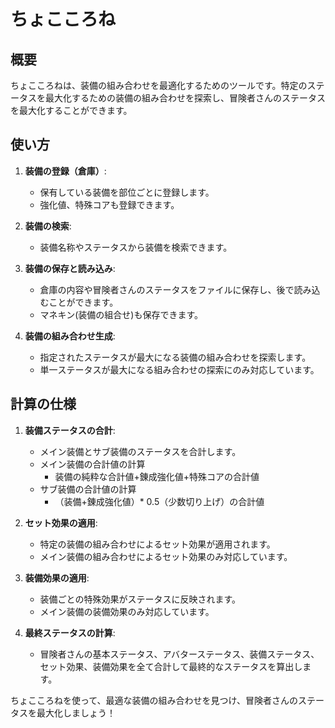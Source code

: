 # ちょこころね

## 概要
ちょこころねは、装備の組み合わせを最適化するためのツールです。特定のステータスを最大化するための装備の組み合わせを探索し、冒険者さんのステータスを最大化することができます。

## 使い方

1. **装備の登録（倉庫）**:
   - 保有している装備を部位ごとに登録します。
   - 強化値、特殊コアも登録できます。

2. **装備の検索**:
   - 装備名称やステータスから装備を検索できます。

3. **装備の保存と読み込み**:
   - 倉庫の内容や冒険者さんのステータスをファイルに保存し、後で読み込むことができます。
   - マネキン(装備の組合せ)も保存できます。

4. **装備の組み合わせ生成**:
   - 指定されたステータスが最大になる装備の組み合わせを探索します。
   - 単一ステータスが最大になる組み合わせの探索にのみ対応しています。

## 計算の仕様

1. **装備ステータスの合計**:
   - メイン装備とサブ装備のステータスを合計します。
   - メイン装備の合計値の計算
     - 装備の純粋な合計値+錬成強化値+特殊コアの合計値
   - サブ装備の合計値の計算
     - （装備+錬成強化値）* 0.5（少数切り上げ）の合計値

2. **セット効果の適用**:
   - 特定の装備の組み合わせによるセット効果が適用されます。
   - メイン装備の組み合わせによるセット効果のみ対応しています。

3. **装備効果の適用**:
   - 装備ごとの特殊効果がステータスに反映されます。
   - メイン装備の装備効果のみ対応しています。

4. **最終ステータスの計算**:
   - 冒険者さんの基本ステータス、アバターステータス、装備ステータス、セット効果、装備効果を全て合計して最終的なステータスを算出します。

ちょこころねを使って、最適な装備の組み合わせを見つけ、冒険者さんのステータスを最大化しましょう！
